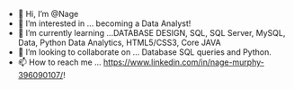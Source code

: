 - 👋 Hi, I’m @Nage
- 👀 I’m interested in ... becoming a Data Analyst!
- 🌱 I’m currently learning ...DATABASE DESIGN, SQL, SQL Server, MySQL, Data, Python Data Analytics, HTML5/CSS3, Core JAVA
- 💞️ I’m looking to collaborate on ... Database SQL queries and Python.
- 📫 How to reach me ... https://www.linkedin.com/in/nage-murphy-396090107/!

<!---
Bambi-Forest/Bambi-Forest is a ✨ special ✨ repository because its `README.md` (this file) appears on your GitHub profile.
You can click the Preview link to take a look at your changes.
--->
